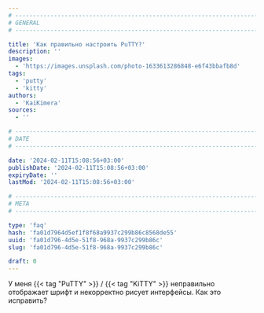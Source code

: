 ```yaml
---
# -------------------------------------------------------------------------------------------------------------------- #
# GENERAL
# -------------------------------------------------------------------------------------------------------------------- #

title: 'Как правильно настроить PuTTY?'
description: ''
images:
  - 'https://images.unsplash.com/photo-1633613286848-e6f43bbafb8d'
tags:
  - 'putty'
  - 'kitty'
authors:
  - 'KaiKimera'
sources:
  - ''

# -------------------------------------------------------------------------------------------------------------------- #
# DATE
# -------------------------------------------------------------------------------------------------------------------- #

date: '2024-02-11T15:08:56+03:00'
publishDate: '2024-02-11T15:08:56+03:00'
expiryDate: ''
lastMod: '2024-02-11T15:08:56+03:00'

# -------------------------------------------------------------------------------------------------------------------- #
# META
# -------------------------------------------------------------------------------------------------------------------- #

type: 'faq'
hash: 'fa01d7964d5ef1f8f68a9937c299b86c8568de55'
uuid: 'fa01d796-4d5e-51f8-968a-9937c299b86c'
slug: 'fa01d796-4d5e-51f8-968a-9937c299b86c'

draft: 0
---
```


У меня {{< tag "PuTTY" >}} / {{< tag "KiTTY" >}} неправильно отображает шрифт и некорректно рисует интерфейсы. Как это исправить?

<!--more-->
